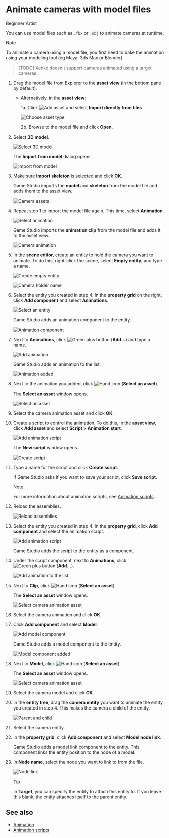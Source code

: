 # Animate cameras with model files

<span class="label label-doc-level">Beginner</span>
<span class="label label-doc-audience">Artist</span>

You can use model files such as `.fbx` or `.obj` to animate cameras at runtime.

>[!Note]
>To animate a camera using a model file, you first need to bake the animation using your modeling tool (eg Maya, 3ds Max or Blender).

>[TODO] Xenko doesn't support cameras animated using a target cameras.

1. Drag the model file from Explorer to the **asset view** (in the bottom pane by default).

    * Alternatively, in the **asset view**: 

        1a. Click ![Add asset](../../animation/media/create-and-add-assets-add-new-asset-button.png) and select **Import directly from files**.
    
        ![Choose asset type](../../animation/media/create-and-add-assets-add-new1.png)

        2b. Browse to the model file and click **Open**.

2. Select **3D model**.

    ![Select 3D model](media/select-3d-model.png)

    The **Import from model** dialog opens.

    ![Import from model](media/import-model-dialog.png)

2. Make sure **Import skeleton** is selected and click **OK**.

    Game Studio imports the **model** and **skeleton** from the model file and adds them to the asset view.

    ![Camera assets](media/camera-assets.png)

3. Repeat step 1 to import the model file again. This time, select **Animation**.

    ![Select animation](media/select-animation.png)

    Game Studio imports the **animation clip** from the model file and adds it to the asset view.

    ![Camera animation](media/camera-animation-asset.png)

4. In the **scene editor**, create an entity to hold the camera you want to animate. To do this, right-click the scene, select **Empty entity**, and type a name.

    ![Create empty entity](../../ui/media/create-empty-entity.png)

    ![Camera holder name](media/add-camera-holder.png)

5. Select the entity you created in step 4. In the **property grid** on the right, click **Add component** and select **Animations**.

    ![Select an entity](media/select-animation-component.png)

    Game Studio adds an animation component to the entity.

    ![Animation component](media/animation-component-added.png)

6. Next to **Animations**, click ![Green plus button](~/manual/game-studio/media/green-plus-icon.png) (**Add...**) and type a name.

    ![Add animation](media/animation-name.png)

    Game Studio adds an animation to the list.

    ![Animation added](media/animation-added.png)

7. Next to the animation you added, click ![Hand icon](~/manual/game-studio/media/hand-icon.png) (**Select an asset**).

    The **Select an asset** window opens.

    ![Select an asset](media/select-an-asset.png)

8. Select the camera animation asset and click **OK**.

9. Create a script to control the animation. To do this, in the **asset view**, click **Add asset** and select **Script > Animation start**.

    ![Add animation script](media/select-animation-script.png)

    The **New script** window opens.

    ![Create script](../../animation/media/name-animation-script.png)

10. Type a name for the script and click **Create script**.

    If Game Studio asks if you want to save your script, click **Save script**.

    >[!Note]
    >For more information about animation scripts, see [Animation scripts](../../animation/animation-scripts.md).

11. Reload the assemblies.

    ![Reload assemblies](../../platforms/media/reload-assemblies.png)

12. Select the entity you created in step 4. In the **property grid**, click **Add component** and select the animation script.

    ![Add animation script](media/add-animation-script.png)

    Game Studio adds the script to the entity as a component.

13. Under the script component, next to **Animations**, click ![Green plus button](~/manual/game-studio/media/green-plus-icon.png) (**Add...**).

    ![Add animation to the list](../../animation/media/add-animation-to-list.png)

14. Next to **Clip**, click ![Hand icon](~/manual/game-studio/media/hand-icon.png) (**Select an asset**).

    The **Select an asset** window opens. 

    ![Select camera animation asset](media/select-camera-animation-asset.png)

15. Select the camera animation and click **OK**.

16. Click **Add component** and select **Model**.

    ![Add model component](media/add-model-component.png)

    Game Studio adds a model component to the entity.

    ![Model component added](media/model-component-added.png)

17. Next to **Model**, click ![Hand icon](~/manual/game-studio/media/hand-icon.png) (**Select an asset**)
    
    The **Select an asset** window opens. 

    ![Select camera animation asset](media/select-model-asset.png)

18. Select the camera model and click **OK**.

19. In the **entity tree**, drag the **camera entity** you want to animate the entity you created in step 4. This makes the camera a child of the entity.

    ![Parent and child](media/parent-and-child.png)

20. Select the camera entity.

21. In the **property grid**, click **Add component** and select **Model node link**.

    Game Studio adds a model link component to the entity. This component links the entity position to the node of a model.

22. In **Node name**, select the node you want to link to from the file.

    ![Node link](media/select-node.png)

    >[!Tip]
    >In **Target**, you can specify the entity to attach this entity to. If you leave this blank, the entity attaches itself to the parent entity.

## See also

* [Animation](../../animation/index.md)
* [Animation scripts](../../animation/animation-scripts.md)